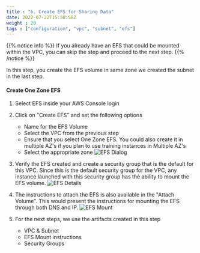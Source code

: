 ```yaml
---
title : "b. Create EFS for Sharing Data"
date: 2022-07-22T15:58:58Z
weight : 20
tags : ["configuration", "vpc", "subnet", "efs"]
---
```


{{% notice info %}}
If you already have an EFS that could be mounted within the VPC, you can skip the step and proceed to the next step.
{{% /notice %}} 

In this step, you create the EFS volume in same zone we created the subnet in the last step.

#### Create One Zone EFS

1. Select EFS inside your AWS Console login
2. Click on "Create EFS" and set the following options
    - Name for the EFS Volume
    - Select the VPC from the previous step
    - Ensure that you select One Zone EFS. You could also create it in multiple AZ's if you plan to use training instances in Multiple AZ's
    - Select the appropriate zone
    ![EFS Dialog](/images/batch_mnp/efs_create_dialog.png)
3. Verify the EFS created and create a security group that is the default for this VPC. Since this is the default security group for the VPC, any instance launched with this security group has the ability to mount the EFS volume.
    ![EFS Details](/images/batch_mnp/efs_with_sg.png)
4. The instructions to attach the EFS is also available in the "Attach Volume". This would present the instructions for mounting the EFS through both DNS and IP.
    ![EFS Mount](/images/batch_mnp/efs_attach_instructions.png)

5. For the next steps, we use the artifacts created in this step
    - VPC & Subnet
    - EFS Mount instructions
    - Security Groups